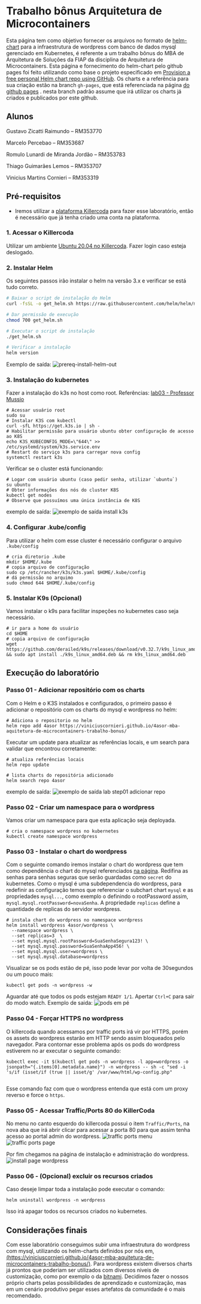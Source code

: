 # Trabalho bônus Arquitetura de Microcontainers

Esta página tem como objetivo fornecer os arquivos no formato de [helm-chart](https://helm.sh/) para a infraestrutura de wordpress com banco de dados mysql gerenciado em Kubernetes, é referente a um trabalho bônus do MBA de Arquitetura de Soluções da FIAP da disciplina de Arquitetura de Microcontainers. Esta página e fornecimento do helm-chart pelo github pages foi feito utilizando como base o projeto especificado em [Provision a free personal Helm chart repo using GitHub](https://medium.com/@gerkElznik/provision-a-free-personal-helm-chart-repo-using-github-583b668d9ba4). Os charts e a referência para sua criação estão na branch `gh-pages`, que está referenciada na página [do github pages](https://viniciuscornieri.github.io/4asor-mba-aquitetura-de-microcontainers-trabalho-bonus/)
. nesta branch padrão assume que irá utilizar os charts já criados e publicados por este github.

## Alunos

Gustavo Zicatti Raimundo – RM353770 

Marcelo Percebao – RM353687 

Romulo Lunardi de Miranda Jordão – RM353783 

Thiago Guimarães Lemos – RM353707 

Vinicius Martins Cornieri – RM353319 

## Pré-requisitos

* Iremos utilizar a [plataforma Killercoda](https://killercoda.com/) para fazer esse laboratório, então é necessário que já tenha criado uma conta na plataforma. 

### 1. Acessar o Killercoda 

Utilizar um ambiente [Ubuntu 20.04 no Killercoda](https://killercoda.com/playgrounds/scenario/ubuntu). Fazer login caso esteja deslogado.

### 2. Instalar Helm

Os seguintes passos irão instalar o helm na versão 3.x e verificar se está tudo correto.

```sh
# Baixar o script de instalação do Helm
curl -fsSL -o get_helm.sh https://raw.githubusercontent.com/helm/helm/main/scripts/get-helm-3

# Dar permissão de execução
chmod 700 get_helm.sh

# Executar o script de instalação
./get_helm.sh

# Verificar a instalação
helm version

```

Exemplo de saída:
![prereq-install-helm-out](docs/prereq-install-helm-out.png)

### 3. Instalação do kubernetes

Fazer a instalação do k3s no host como root. Referências: [lab03 - Professor Mussio](https://github.com/lmussio/lab-container-linux/tree/main/lab03)

```shell
# Acessar usuário root
sudo su
# Instalar K3S com kubectl
curl -sfL https://get.k3s.io | sh -
# Habilitar permissão para usuário ubuntu obter configuração de acesso ao K8S
echo K3S_KUBECONFIG_MODE=\"644\" >> /etc/systemd/system/k3s.service.env
# Restart do serviço k3s para carregar nova config
systemctl restart k3s
```
Verificar se o cluster está funcionando:
```shell
# Logar com usuário ubuntu (caso pedir senha, utilizar `ubuntu`)
su ubuntu
# Obter informações dos nós do cluster K8S
kubectl get nodes
# Observe que possuímos uma única instância de K8S
```

exemplo de saída:
![exemplo de saída install k3s](docs/prereq-install-k3s-out.png)

### 4. Configurar .kube/config

Para utilizar o helm com esse cluster é necessário configurar o arquivo `.kube/config`

```shell
# cria diretorio .kube
mkdir $HOME/.kube
# copia arquivo de configuração
sudo cp /etc/rancher/k3s/k3s.yaml $HOME/.kube/config
# dá permissão no arquimo
sudo chmod 644 $HOME/.kube/config
```

### 5. Instalar K9s (Opcional)

Vamos instalar o k9s para facilitar inspeções no kubernetes caso seja necessário.

```shell
# ir para a home do usuário
cd $HOME
# copia arquivo de configuração
wget https://github.com/derailed/k9s/releases/download/v0.32.7/k9s_linux_amd64.deb && sudo apt install ./k9s_linux_amd64.deb && rm k9s_linux_amd64.deb
```

## Execução do laboratório

### Passo 01 - Adicionar repositório com os charts

Com o Helm e o K3S instalados e configurados, o primeiro passo é adicionar o repositório com os charts do mysql e wordpress no helm:

```shell
# Adiciona o repositorio no helm
helm repo add 4asor https://viniciuscornieri.github.io/4asor-mba-aquitetura-de-microcontainers-trabalho-bonus/

```

Executar um update para atualizar as referências locais, e um search para validar que encontrou corretamente:

```shell
# atualiza referências locais
helm repo update

# lista charts do repositória adicionado
helm search repo 4asor

```

exemplo de saída:
![exemplo de saída lab step01 adicionar repo](docs/lab-step01-adicionar-repo.png)

### Passo 02 - Criar um namespace para o wordpress

Vamos criar um namespace para que esta aplicação seja deployada.

```shell
# cria o namespace wordpress no kubernetes
kubectl create namespace wordpress

```

### Passo 03 - Instalar o chart do wordpress

Com o seguinte comando iremos instalar o chart do wordpress que tem como dependência o chart do mysql referenciados [na página](https://viniciuscornieri.github.io/4asor-mba-aquitetura-de-microcontainers-trabalho-bonus/). Redifina as senhas para senhas seguras que serão guardadas como `secret` do kubernetes. Como o mysql é uma subdependencia do wordpress, para redefinir as configuração temos que referenciar o subchart chart `mysql` e as propriedades `mysql...`, como exemplo o definindo o rootPassword assim, `mysql.mysql.rootPassword=novaSenha`. A propriedade `replicas` define a quantidade de replicas do servidor wordpress.

```shell
# instala chart do wordpress no namespace wordpress
helm install wordpress 4asor/wordpress \
  --namespace wordpress \
  --set replicas=3  \
  --set mysql.mysql.rootPassword=SuaSenhaSegura123! \
  --set mysql.mysql.password=SuaSenhaApp456! \
  --set mysql.mysql.user=wordpress \
  --set mysql.mysql.database=wordpress

```

Visualizar se os pods estão de pé, isso pode levar por volta de 30segundos ou um pouco mais:

```shell
kubectl get pods -n wordpress -w
```

Aguardar até que todos os pods estejam `READY 1/1`. Apertar `Ctrl+C` para sair do modo watch.
Exemplo de saida:
![pods em pé](docs/pods-up.png)

### Passo 04 - Forçar HTTPS no wordpress

O killercoda quando acessamos por traffic ports irá vir por HTTPS, porém os assets do wordpress estarão em HTTP sendo assim bloqueados pelo navegador. Para contornar esse problema após os pods do wordpress estiverem no ar executar o seguinte comando:

```shell
kubectl exec -it $(kubectl get pods -n wordpress -l app=wordpress -o jsonpath="{.items[0].metadata.name}") -n wordpress -- sh -c "sed -i 's/if (isset/if (true || isset/g' /var/www/html/wp-config.php"


```

Esse comando faz com que o wordpress entenda que está com um proxy reverso e force o `https`.

### Passo 05 - Acessar Traffic/Ports 80 do KillerCoda

No menu no canto esquerdo do killercoda possui o item `Traffic/Ports`, na nova aba que irá abrir clicar para acessar a porta 80 para que assim tenha acesso ao portal admin do wordpress.
![traffic ports menu](docs/traffic-ports-menu.png)
![traffic ports page](docs/traffic-ports-page.png)

Por fim chegamos na página de instalação e administração do wordpress.
![install page wordpress](docs/install-page-wordpress.png)

### Passo 06 - (Opcional) excluir os recursos criados

Caso deseje limpar toda a instalação pode executar o comando:
```shell
helm uninstall wordpress -n wordpress
```

Isso irá apagar todos os recursos criados no kubernetes.


## Considerações finais

Com esse laboratório conseguimos subir uma infraestrutura do wordpress com mysql, utilizando os helm-charts definidos por nós em, [(https://viniciuscornieri.github.io/4asor-mba-aquitetura-de-microcontainers-trabalho-bonus/)](https://viniciuscornieri.github.io/4asor-mba-aquitetura-de-microcontainers-trabalho-bonus/). Para wordpress existem diversos charts já prontos que poderiam ser utilizados com diversos niveis de customização, como por exemplo o da [bitnami](https://artifacthub.io/packages/helm/bitnami/wordpress). Decidimos fazer o nossos próprio charts pelas possibilidades de aprendizado e customização, mas em um cenário produtivo pegar esses artefatos da comunidade é o mais recomendado.
